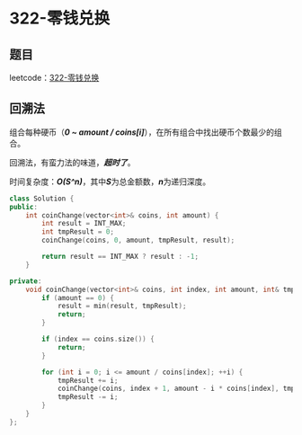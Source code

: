 # 322-零钱兑换

## 题目

leetcode：[322-零钱兑换](https://leetcode-cn.com/problems/coin-change/)

## 回溯法

组合每种硬币（***0 ~ amount / coins[i]***），在所有组合中找出硬币个数最少的组合。

回溯法，有蛮力法的味道，***超时了***。

时间复杂度：***O(S^n)***，其中***S***为总金额数，***n***为递归深度。

```c++
class Solution {
public:
    int coinChange(vector<int>& coins, int amount) {
        int result = INT_MAX;
        int tmpResult = 0;
        coinChange(coins, 0, amount, tmpResult, result);

        return result == INT_MAX ? result : -1;
    }

private:
    void coinChange(vector<int>& coins, int index, int amount, int& tmpResult, int& result) {
        if (amount == 0) {
            result = min(result, tmpResult);
            return;
        }

        if (index == coins.size()) {
            return;
        }

        for (int i = 0; i <= amount / coins[index]; ++i) {
            tmpResult += i;
            coinChange(coins, index + 1, amount - i * coins[index], tmpResult, result);
            tmpResult -= i;
        }
    }
};
```

